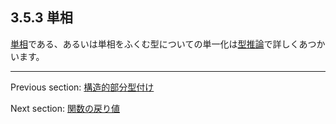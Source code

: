 ## 3.5.3 単相

[単相](types-monomorph.md)である、あるいは単相をふくむ型についての単一化は[型推論](type-system-type-inference.md)で詳しくあつかいます。

---

Previous section: [構造的部分型付け](type-system-structural-subtyping.md)

Next section: [関数の戻り値](type-system-unification-function-return.md)